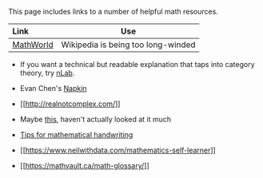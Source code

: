This page includes links to a number of helpful math resources.


|Link|Use|
|:----|:----:|
|[MathWorld](https://mathworld.wolfram.com/)|Wikipedia is being too long-winded|
* If you want a technical but readable explanation that taps into category theory, try [nLab](https://ncatlab.org/nlab/show/HomePage).

* Evan Chen's [Napkin](https://web.evanchen.cc/napkin.html)
* [[http://realnotcomplex.com/]]

* Maybe [this](https://github.com/rossant/awesome-math), haven't actually looked at it much

* [Tips for mathematical handwriting](https://johnkerl.org/doc/ortho/ortho.html)
* [[https://www.neilwithdata.com/mathematics-self-learner]]
* [[https://mathvault.ca/math-glossary/]]